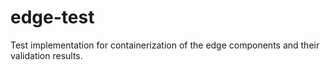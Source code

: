 # edge-test
Test implementation for containerization of the edge components and their validation results.
